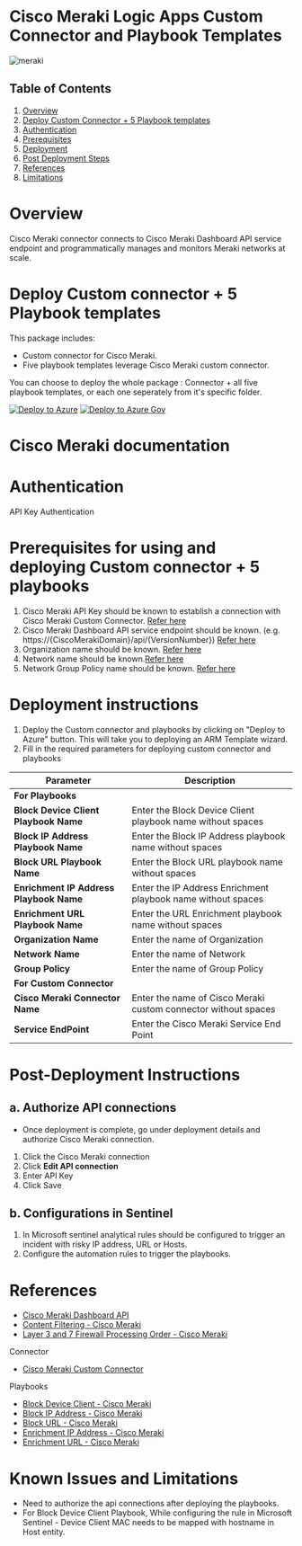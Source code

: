 # Cisco Meraki Logic Apps Custom Connector and Playbook Templates

![meraki](./Connector/MerakiConnector/logo.jpg)


## Table of Contents

1. [Overview](#overview)
1. [Deploy Custom Connector + 5 Playbook templates](#deploy)
1. [Authentication](#authentication)
1. [Prerequisites](#prerequisites)
1. [Deployment](#deployment)
1. [Post Deployment Steps](#postdeployment)
1. [References](#references)
1. [Limitations](#limitations)


<a name="overview">

# Overview
Cisco Meraki connector connects to Cisco Meraki Dashboard API service endpoint and programmatically manages and monitors Meraki networks at scale.


<a name="deploy">

# Deploy Custom connector + 5 Playbook templates
This package includes:
* Custom connector for Cisco Meraki.
* Five playbook templates leverage Cisco Meraki custom connector.

You can choose to deploy the whole package : Connector + all five playbook templates, or each one seperately from it's specific folder.

[![Deploy to Azure](https://aka.ms/deploytoazurebutton)](https://portal.azure.com/#create/Microsoft.Template/uri/https%3A%2F%2Fraw.githubusercontent.com%2FAzure%2FAzure-Sentinel%2Fmaster%2FPlaybooks%2FCiscoMeraki%2FConsolidatedTemplate.json)
[![Deploy to Azure Gov](https://aka.ms/deploytoazuregovbutton)](https://portal.azure.us/#create/Microsoft.Template/uri/https%3A%2F%2Fraw.githubusercontent.com%2FAzure%2FAzure-Sentinel%2Fmaster%2FPlaybooks%2FCiscoMeraki%2FConsolidatedTemplate.json)


# Cisco Meraki documentation 

<a name="authentication">

# Authentication
API Key Authentication

<a name="prerequisites">

# Prerequisites for using and deploying Custom connector + 5 playbooks
1. Cisco Meraki API Key should be known to establish a connection with Cisco Meraki Custom Connector. [Refer here](https://developer.cisco.com/meraki/api-v1/#!getting-started/authorization)
2. Cisco Meraki Dashboard API service endpoint should be known. (e.g. https://{CiscoMerakiDomain}/api/{VersionNumber}) [Refer here](https://developer.cisco.com/meraki/api-v1/#!schema)
3. Organization name should be known. [Refer here](https://developer.cisco.com/meraki/api-v1/#!getting-started/find-your-organization-id) 
4. Network name should be known.[Refer here](https://developer.cisco.com/meraki/api-v1/#!getting-started/find-your-network-id)
5. Network Group Policy name should be known. [Refer here](https://developer.cisco.com/meraki/api-v1/#!get-network-group-policy)

<a name="deployment">

# Deployment instructions 
1. Deploy the Custom connector and playbooks by clicking on "Deploy to Azure" button. This will take you to deploying an ARM Template wizard.
2. Fill in the required parameters for deploying custom connector and playbooks

| Parameter  | Description |
| ------------- | ------------- |
|**For Playbooks**|                 |
|**Block Device Client Playbook Name** | Enter the Block Device Client playbook name without spaces |
|**Block IP Address Playbook Name** | Enter the Block IP Address playbook name without spaces |
|**Block URL Playbook Name**|Enter the Block URL playbook name without spaces|
|**Enrichment IP Address Playbook Name**|Enter the IP Address Enrichment playbook name without spaces|
|**Enrichment URL Playbook Name**|Enter the URL Enrichment playbook name without spaces|
|**Organization Name**|Enter the name of Organization|
|**Network Name**  | Enter the name of Network | 
|**Group Policy** | Enter the name of Group Policy |
|**For Custom Connector**|                             |
|**Cisco Meraki Connector Name**|Enter the name of Cisco Meraki custom connector without spaces|
|**Service EndPoint**|Enter the Cisco Meraki Service End Point|

<a name="postdeployment">

# Post-Deployment Instructions 
## a. Authorize API connections
* Once deployment is complete, go under deployment details and authorize Cisco Meraki connection. 
1.  Click the Cisco Meraki connection
2.  Click **Edit API connection**
3.  Enter API Key
4.  Click Save

## b. Configurations in Sentinel
1. In Microsoft sentinel analytical rules should be configured to trigger an incident with risky IP address, URL or Hosts. 
2. Configure the automation rules to trigger the playbooks.


<a name="references">

#  References
 - [Cisco Meraki Dashboard API](https://dashboard.meraki.com/api_docs) 
 - [Content Filtering - Cisco Meraki](https://documentation.meraki.com/MX/Content_Filtering_and_Threat_Protection/Content_Filtering#Content_Filtering_Rule_Priority)
 - [Layer 3 and 7 Firewall Processing Order - Cisco Meraki](https://documentation.meraki.com/General_Administration/Cross-Platform_Content/Layer_3_and_7_Firewall_Processing_Order)

Connector
* [Cisco Meraki Custom Connector](/Connector/MerakiConnector/readme.md)

Playbooks
* [Block Device Client - Cisco Meraki](/Playbooks/Block-Device-Client/readme.md)
* [Block IP Address - Cisco Meraki](/Playbooks/Block-IP-Address/readme.md)
* [Block URL - Cisco Meraki](/Playbooks/Block-URL/readme.md)
* [Enrichment IP Address - Cisco Meraki](/Playbooks/IP-Address-Enrichment/readme.md)
* [Enrichment URL - Cisco Meraki](/Playbooks/URL-Enrichment/readme.md)


<a name="limitations">

#  Known Issues and Limitations
 - Need to authorize the api connections after deploying the playbooks.
 - For Block Device Client Playbook, While configuring the rule in Microsoft Sentinel - Device Client MAC needs to be mapped with hostname in Host entity.